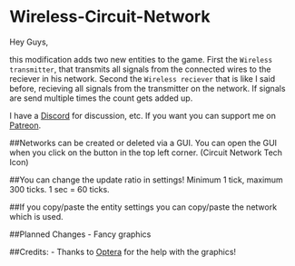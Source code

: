 # Wireless-Circuit-Network

Hey Guys,

this modification adds two new entities to the game. First the `Wireless transmitter`, that transmits all signals from the connected wires to the reciever in his network. Second the `Wireless reciever` that is like I said before, recieving all signals from the transmitter on the network. If signals are send multiple times the count gets added up.

I have a [Discord](https://discord.gg/rVpjuh4) for discussion, etc.
If you want you can support me on [Patreon](https://www.patreon.com/LuziferSenpai).

##Networks can be created or deleted via a GUI. You can open the GUI when you click on the button in the top left corner. (Circuit Network Tech Icon)

##You can change the update ratio in settings! Minimum 1 tick, maximum 300 ticks. 1 sec = 60 ticks.

##If you copy/paste the entity settings you can copy/paste the network which is used.

##Planned Changes
	- Fancy graphics

##Credits:
	- Thanks to [Optera](https://mods.factorio.com/user/Optera) for the help with the graphics!